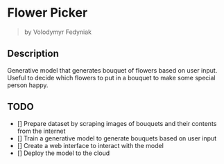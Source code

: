 # Flower Picker
> by Volodymyr Fedyniak

## Description
Generative model that generates bouquet of flowers based on user input. Useful to decide which flowers to put in a bouquet to make some special person happy.

## TODO
- [] Prepare dataset by scraping images of bouquets and their contents from the internet
- [] Train a generative model to generate bouquets based on user input
- [] Create a web interface to interact with the model
- [] Deploy the model to the cloud
